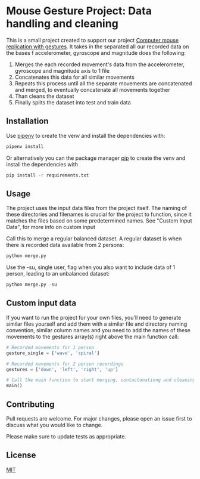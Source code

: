 # Mouse Gesture Project: Data handling and cleaning

This is a small project created to support our project
[Computer mouse replication with gestures](https://github.com/hidai25/mouserepwithgestures). It takes in the separated all our recorded data on the bases f accelerometer, gyroscope and magnitude does the following:
1. Merges the each recorded movement's data from the accelerometer, gyroscope and magnitude axis to 1 file
2. Concatenates this data for all similar movements
3. Repeats this process until all the separate movements are concatenated and merged, to eventually concatenate all movements together
4. Than cleans the dataset
5. Finally splits the dataset into test and train data

## Installation

Use [pipenv](https://pipenv-fork.readthedocs.io/en/latest/basics.html) to create the venv and install the dependencies with:
```python
pipenv install
```

Or alternatively you can the package manager [pip](https://pip.pypa.io/en/stable/) to create the venv and install the dependencies with
```bash
pip install -r requirements.txt
```

## Usage
The project uses the input data files from the project itself. The naming of these directories and filenames is crucial for the project to function, since it matches the files based on some predetermined names. See "Custom Input Data", for more info on custom input

Call this to merge a regular balanced dataset. A regular dataset is when there is recorded data available from 2 persons:
```python
python merge.py
```

Use the -su, single user, flag when you also want to include data of 1 person, leading to an unbalanced dataset:
```python
python merge.py -su
```

## Custom input data
If you want to run the project for your own files, you'll need to generate similar files yourself and add them with a similar file and directory naming convention, similar column names and you need to add the names of these movements to the gestures array(s) right above the main function call:
```python
# Recorded movements for 1 person
gesture_single = ['wave', 'spiral']

# Recorded movements for 2 person recordings
gestures = ['down', 'left', 'right', 'up']

# Call the main function to start merging, contactunationg and cleaning the data
main()
```



## Contributing
Pull requests are welcome. For major changes, please open an issue first to discuss what you would like to change.

Please make sure to update tests as appropriate.

## License
[MIT](https://choosealicense.com/licenses/mit/)
